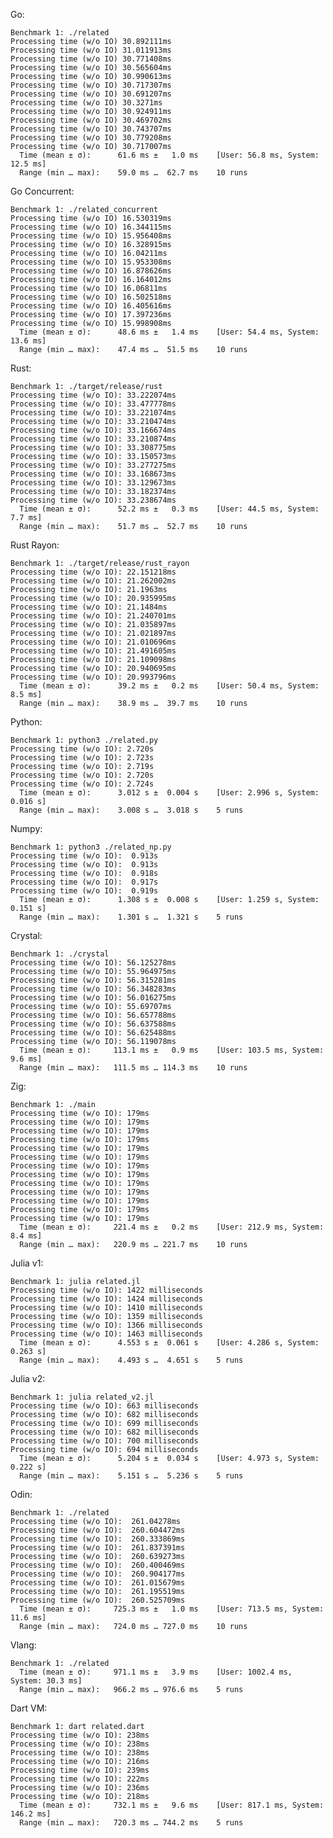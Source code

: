 Go:

	Benchmark 1: ./related
	Processing time (w/o IO) 30.892111ms
	Processing time (w/o IO) 31.011913ms
	Processing time (w/o IO) 30.771408ms
	Processing time (w/o IO) 30.565604ms
	Processing time (w/o IO) 30.990613ms
	Processing time (w/o IO) 30.717307ms
	Processing time (w/o IO) 30.691207ms
	Processing time (w/o IO) 30.3271ms
	Processing time (w/o IO) 30.924911ms
	Processing time (w/o IO) 30.469702ms
	Processing time (w/o IO) 30.743707ms
	Processing time (w/o IO) 30.779208ms
	Processing time (w/o IO) 30.717007ms
	  Time (mean ± σ):      61.6 ms ±   1.0 ms    [User: 56.8 ms, System: 12.5 ms]
	  Range (min … max):    59.0 ms …  62.7 ms    10 runs
	 
Go Concurrent:

	Benchmark 1: ./related_concurrent
	Processing time (w/o IO) 16.530319ms
	Processing time (w/o IO) 16.344115ms
	Processing time (w/o IO) 15.956408ms
	Processing time (w/o IO) 16.328915ms
	Processing time (w/o IO) 16.04211ms
	Processing time (w/o IO) 15.953308ms
	Processing time (w/o IO) 16.878626ms
	Processing time (w/o IO) 16.164012ms
	Processing time (w/o IO) 16.06811ms
	Processing time (w/o IO) 16.502518ms
	Processing time (w/o IO) 16.405616ms
	Processing time (w/o IO) 17.397236ms
	Processing time (w/o IO) 15.998908ms
	  Time (mean ± σ):      48.6 ms ±   1.4 ms    [User: 54.4 ms, System: 13.6 ms]
	  Range (min … max):    47.4 ms …  51.5 ms    10 runs
	 
Rust:

	Benchmark 1: ./target/release/rust
	Processing time (w/o IO): 33.222074ms
	Processing time (w/o IO): 33.477778ms
	Processing time (w/o IO): 33.221074ms
	Processing time (w/o IO): 33.210474ms
	Processing time (w/o IO): 33.166674ms
	Processing time (w/o IO): 33.210874ms
	Processing time (w/o IO): 33.308775ms
	Processing time (w/o IO): 33.150573ms
	Processing time (w/o IO): 33.277275ms
	Processing time (w/o IO): 33.168673ms
	Processing time (w/o IO): 33.129673ms
	Processing time (w/o IO): 33.182374ms
	Processing time (w/o IO): 33.238674ms
	  Time (mean ± σ):      52.2 ms ±   0.3 ms    [User: 44.5 ms, System: 7.7 ms]
	  Range (min … max):    51.7 ms …  52.7 ms    10 runs
	 
Rust Rayon:

	Benchmark 1: ./target/release/rust_rayon
	Processing time (w/o IO): 22.151218ms
	Processing time (w/o IO): 21.262002ms
	Processing time (w/o IO): 21.1963ms
	Processing time (w/o IO): 20.935995ms
	Processing time (w/o IO): 21.1484ms
	Processing time (w/o IO): 21.240701ms
	Processing time (w/o IO): 21.035897ms
	Processing time (w/o IO): 21.021897ms
	Processing time (w/o IO): 21.010696ms
	Processing time (w/o IO): 21.491605ms
	Processing time (w/o IO): 21.109098ms
	Processing time (w/o IO): 20.940695ms
	Processing time (w/o IO): 20.993796ms
	  Time (mean ± σ):      39.2 ms ±   0.2 ms    [User: 50.4 ms, System: 8.5 ms]
	  Range (min … max):    38.9 ms …  39.7 ms    10 runs
	 
Python:

	Benchmark 1: python3 ./related.py
	Processing time (w/o IO): 2.720s
	Processing time (w/o IO): 2.723s
	Processing time (w/o IO): 2.719s
	Processing time (w/o IO): 2.720s
	Processing time (w/o IO): 2.724s
	  Time (mean ± σ):      3.012 s ±  0.004 s    [User: 2.996 s, System: 0.016 s]
	  Range (min … max):    3.008 s …  3.018 s    5 runs
	 
Numpy:

	Benchmark 1: python3 ./related_np.py
	Processing time (w/o IO):  0.913s
	Processing time (w/o IO):  0.913s
	Processing time (w/o IO):  0.918s
	Processing time (w/o IO):  0.917s
	Processing time (w/o IO):  0.919s
	  Time (mean ± σ):      1.308 s ±  0.008 s    [User: 1.259 s, System: 0.151 s]
	  Range (min … max):    1.301 s …  1.321 s    5 runs
	 
Crystal:

	Benchmark 1: ./crystal
	Processing time (w/o IO): 56.125278ms
	Processing time (w/o IO): 55.964975ms
	Processing time (w/o IO): 56.315281ms
	Processing time (w/o IO): 56.348283ms
	Processing time (w/o IO): 56.016275ms
	Processing time (w/o IO): 55.69707ms
	Processing time (w/o IO): 56.657788ms
	Processing time (w/o IO): 56.637588ms
	Processing time (w/o IO): 56.625488ms
	Processing time (w/o IO): 56.119078ms
	  Time (mean ± σ):     113.1 ms ±   0.9 ms    [User: 103.5 ms, System: 9.6 ms]
	  Range (min … max):   111.5 ms … 114.3 ms    10 runs
	 
Zig:

	Benchmark 1: ./main
	Processing time (w/o IO): 179ms
	Processing time (w/o IO): 179ms
	Processing time (w/o IO): 179ms
	Processing time (w/o IO): 179ms
	Processing time (w/o IO): 179ms
	Processing time (w/o IO): 179ms
	Processing time (w/o IO): 179ms
	Processing time (w/o IO): 179ms
	Processing time (w/o IO): 179ms
	Processing time (w/o IO): 179ms
	Processing time (w/o IO): 179ms
	Processing time (w/o IO): 179ms
	Processing time (w/o IO): 179ms
	  Time (mean ± σ):     221.4 ms ±   0.2 ms    [User: 212.9 ms, System: 8.4 ms]
	  Range (min … max):   220.9 ms … 221.7 ms    10 runs
	 
Julia v1:

	Benchmark 1: julia related.jl
	Processing time (w/o IO): 1422 milliseconds
	Processing time (w/o IO): 1424 milliseconds
	Processing time (w/o IO): 1410 milliseconds
	Processing time (w/o IO): 1359 milliseconds
	Processing time (w/o IO): 1366 milliseconds
	Processing time (w/o IO): 1463 milliseconds
	  Time (mean ± σ):      4.553 s ±  0.061 s    [User: 4.286 s, System: 0.263 s]
	  Range (min … max):    4.493 s …  4.651 s    5 runs
	 
Julia v2:

	Benchmark 1: julia related_v2.jl
	Processing time (w/o IO): 663 milliseconds
	Processing time (w/o IO): 682 milliseconds
	Processing time (w/o IO): 699 milliseconds
	Processing time (w/o IO): 682 milliseconds
	Processing time (w/o IO): 700 milliseconds
	Processing time (w/o IO): 694 milliseconds
	  Time (mean ± σ):      5.204 s ±  0.034 s    [User: 4.973 s, System: 0.222 s]
	  Range (min … max):    5.151 s …  5.236 s    5 runs
	 
Odin:

	Benchmark 1: ./related
	Processing time (w/o IO):  261.04278ms
	Processing time (w/o IO):  260.604472ms
	Processing time (w/o IO):  260.333869ms
	Processing time (w/o IO):  261.837391ms
	Processing time (w/o IO):  260.639273ms
	Processing time (w/o IO):  260.400469ms
	Processing time (w/o IO):  260.904177ms
	Processing time (w/o IO):  261.015679ms
	Processing time (w/o IO):  261.195519ms
	Processing time (w/o IO):  260.525709ms
	  Time (mean ± σ):     725.3 ms ±   1.0 ms    [User: 713.5 ms, System: 11.6 ms]
	  Range (min … max):   724.0 ms … 727.0 ms    10 runs
	 
Vlang:

	Benchmark 1: ./related
	  Time (mean ± σ):     971.1 ms ±   3.9 ms    [User: 1002.4 ms, System: 30.3 ms]
	  Range (min … max):   966.2 ms … 976.6 ms    5 runs
	 
Dart VM:

	Benchmark 1: dart related.dart
	Processing time (w/o IO): 238ms
	Processing time (w/o IO): 238ms
	Processing time (w/o IO): 238ms
	Processing time (w/o IO): 216ms
	Processing time (w/o IO): 239ms
	Processing time (w/o IO): 222ms
	Processing time (w/o IO): 236ms
	Processing time (w/o IO): 218ms
	  Time (mean ± σ):     732.1 ms ±   9.6 ms    [User: 817.1 ms, System: 146.2 ms]
	  Range (min … max):   720.3 ms … 744.2 ms    5 runs
	 
